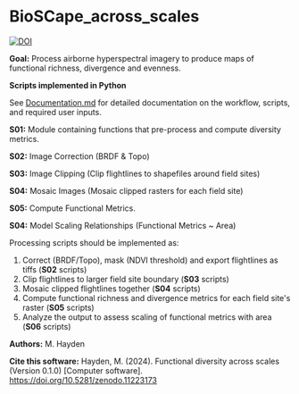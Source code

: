 # BioSCape_across_scales

[![DOI](https://zenodo.org/badge/628900130.svg)](https://zenodo.org/doi/10.5281/zenodo.11223172)

**Goal:** Process airborne hyperspectral imagery to produce maps of functional richness, divergence and evenness.

**Scripts implemented in Python**

See [Documentation.md](https://github.com/mthayden4726/BioSCape_across_scales/blob/25c5cc9100f1ee14097ed48f8af2e4acf129dd67/Documentation.md) for detailed documentation on the workflow, scripts, and required user inputs. 

**S01:** Module containing functions that pre-process and compute diversity metrics.

**S02:** Image Correction (BRDF & Topo)

**S03:** Image Clipping (Clip flightlines to shapefiles around field sites)

**S04:** Mosaic Images (Mosaic clipped rasters for each field site)

**S05:** Compute Functional Metrics.

**S04:** Model Scaling Relationships (Functional Metrics ~ Area)

Processing scripts should be implemented as:
1. Correct (BRDF/Topo), mask (NDVI threshold) and export flightlines as tiffs (**S02** scripts)
2. Clip flightlines to larger field site boundary (**S03** scripts)
3. Mosaic clipped flightlines together (**S04** scripts)
4. Compute functional richness and divergence metrics for each field site's raster (**S05** scripts)
5. Analyze the output to assess scaling of functional metrics with area (**S06** scripts)

**Authors:** M. Hayden

**Cite this software:** Hayden, M. (2024). Functional diversity across scales (Version 0.1.0) [Computer software]. https://doi.org/10.5281/zenodo.11223173

